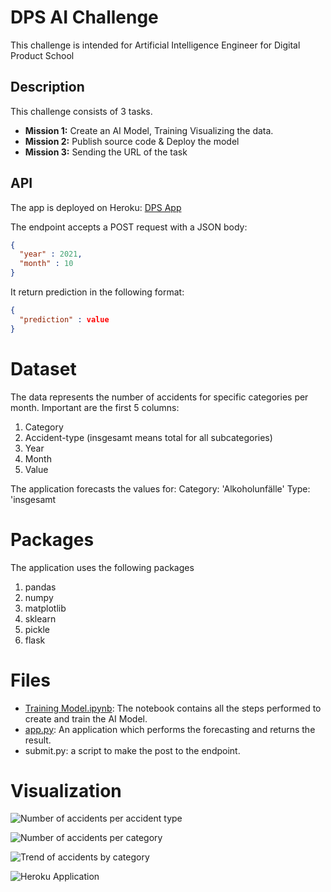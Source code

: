 # DPS AI Challenge 

This challenge is intended for Artificial Intelligence Engineer for Digital Product School

## Description 
This challenge consists of 3 tasks.

- **Mission 1:** Create an AI Model, Training  Visualizing the data.
- **Mission 2:** Publish source code & Deploy the model 
- **Mission 3:** Sending the URL of the task

## API
The app is deployed on Heroku: [DPS App](https://dps-app-09bb6ce17a11.herokuapp.com/)

The endpoint accepts a POST request with a JSON body:

```json
{
  "year" : 2021,
  "month" : 10
}
```
It return prediction in the following format:

```json
{
  "prediction" : value
}
```

# Dataset
The data represents the number of accidents for specific categories per month. Important are the first 5 columns:
1. Category
2. Accident-type (insgesamt means total for all subcategories)
3. Year
4. Month
5. Value

The application forecasts the values for:
Category: 'Alkoholunfälle'
Type: 'insgesamt

# Packages
The application uses the following packages
1. pandas
2. numpy
3. matplotlib
4. sklearn
5. pickle
6. flask

# Files
- [Training Model.ipynb](https://github.com/RidaIftikhar14/DPS-Challenge-2023-/blob/main/Model%20Training.ipynb): The notebook contains all the steps performed to create and train the AI Model.
- [app.py](https://github.com/RidaIftikhar14/DPS-Challenge-2023-/blob/main/app.py): An application which performs the forecasting and returns the result. 
- submit.py: a script to make the post to the endpoint.

# Visualization
![Number of accidents per accident type](https://github.com/RidaIftikhar14/DPS-Challenge-2023-/assets/122225638/6419c142-12bc-45d5-8e6c-a76894fbc2b0)

![Number of accidents per category](https://github.com/RidaIftikhar14/DPS-Challenge-2023-/assets/122225638/aac8de9f-c987-4125-8df0-c26d16ddb3b3)

![Trend of accidents by category](https://github.com/RidaIftikhar14/DPS-Challenge-2023-/assets/122225638/5b9cac74-426c-470b-85ef-c6909dd9a93a)

![Heroku Application](https://github.com/RidaIftikhar14/DPS-Challenge-2023-/assets/122225638/810fdfba-9ae7-4515-9122-f04e69b247d3)

